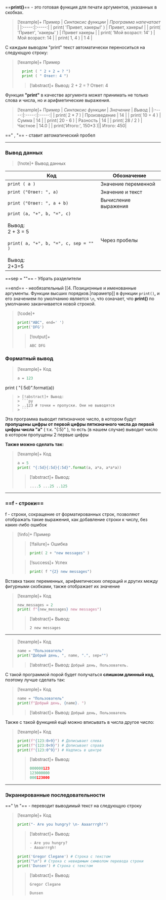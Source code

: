 ==**print()**== - это готовая функция для печати аргументов, указанных в скобках.

> [!example]+ Пример
| $Синтаксис$ $функции$ | $Программа$ $напечатает$ | 
|:-----:|:-----:|
|  print( 'Привет, хакеры!' )  |  Привет, хакеры!  |
|  print( 'Привет', 'хакеры' )  |  Привет хакеры  |
|  print( 'Мой возраст: 14' )  |  Мой возраст: 14  |
|  print( 1, 4 )  |  1 4  |

С каждым выводом "print" текст автоматически переноситься на следующую строку:

> [!example]+ Пример
> ```python
> 	print ( " 2 + 2 = ? ")
> 	print ( " Ответ: 4 ")
> ```
> > [!abstract]+ Вывод:
> > 2 + 2 = ?
> > Ответ: 4

Функция **"print"** в качестве аргумента может принимать не только слова и числа, но и арифметические выражения.

> [!example]+ Пример
| $Синтаксис$ $функции$ | $Значение$ | $Вывод$ | 
|:-----:|:-----:|:-----:|
|  print( 2 * 7 )  |  Произведение  | 14  |
|  print( 10 + 4 )  |  Сумма | 14  |
|  print( 20 -  6 )  |  Разность | 14  |
|  print( 28 / 2 )  | Частное  | 14.0  |
|  print('Итого:', 150*3 )|| Итого: 450|

==" , "== - ставит автоматический пробел

---
### Вывод данных


> [!note]+ Вывод данных
> 
| Код                                                                                                                         | Обозначение                            |
| --------------------------------------------------------------------------------------------------------------------------- | -------------------------------------- |
| `print ( a )`                                                                                                               | Значение переменной |
| `print ("Ответ: ", a)`                                                                                                      | Значение и текст                       |
| `print ("Ответ: ", a + b)`                                                                                                  | Вычисление выражения                   |
| `print (a, "+", b, "=", c)`<br><br>Вывод:<br>2 + 3 = 5<br><br>`print( a, "+", b, "=", c, sep = "" )`<br><br>Вывод:<br>2+3=5 | Через пробелы                          |
==sep = ""== - Убрать разделители
>

==end== - необязательный [[4. Позиционные и именованные аргументы. Функции высших порядков.|параметр]] в функции `print()`**,** и его значением по умолчанию является `\n`, что означает, что **print()** по умолчанию заканчивается новой строкой.

> [!code]+
> ```python
> print("ABC", end=' ')
> print('DFG')
> ```
> > [!output]+
> > ```py
> > ABC DFG
> > ```

### Форматный вывод

> [!example]+ Код
> ```python
> a = 123  
print ( "{:5d}".format(a))
> ```
> > [!abstract]+ Вывод:
> > ```py
> > ..123 # точки = пропуски. Они не выводятся
> > ```

Эта программа выводит пятизначное число, в котором будут **пропущены цифры от первой цифры пятизначного числа до первой цифры числа "a"** ( т.к. "{:5}" ), то есть (в нашем случае) выводит число в котором пропущены 2 первые цифры

**Также можно сделать так:** 

> [!example]+ Код
> ```python
> a = 5
> print( "{:5d}{:5d}{:5d}".format(a, a*a, a*a*a))
> ```
> > [!abstract]+ Вывод:
> > ```py
> > ....5 ...25 ..125

---
### ==f - строки==
f - строки, сокращение от форматированных строк, позволяют отображать такие выражения, как добавление строки к числу, без каких-либо ошибок

> [!info]+ Пример
> > [!failure]+ Ошибка
> > ```py
> > print( 2 + "new messages" )
> >```
> 
>>[!success]+ Успех
>>```py
>>print( f "{2} new messages")

Вставка таких переменных, арифметических операций и других между фигурными скобками, также отображает их значение

> [!example]+ Код
> ```python
> new_messages = 2
> print( f"{new_messages} new messages")
> ```
> > [!abstract]+ Вывод:
> > ```
> > 2 new messages
> > ```

---

> [!example]+ Код
> ```python
> name = "Пользователь"
> print("Добрый день, ", name, ".", sep="")
> ```
> > [!abstract]+ Вывод:
> > `Добрый день, Пользователь.`

С такой программой порой будет получаться **слишком длинный код**, поэтому лучше сделать так:

> [!example]+ Код
> ```py
> name = "Пользователь"
> print(f"Добрый день, {name}. ")
> ```
> > [!abstract]+ Вывод:
> > `Добрый день, Пользователь`

Также с такой функцией ещё можно вписывать в числа другое число:

> [!example]+ Код
> ```python
> print(f"{123:0>9}") # Дописывает слева
> print(f"{123:0<9}") # Дописывает справа
> print(f"{123:0^9}") # Надпись в центре
> ```
> > [!abstract]+ Вывод:
> > ```py
> > 000000123
> > 123000000
> > 000123000
> > ```

---

### Экранированные последовательности

==" \n "== - переводит выводимый текст на следующую строку
> [!example]+ Код
> ```python
> print("- Are you hungry? \n- Aaaarrrgh!")
> ```
> > [!abstract]+ Вывод:
> > ```py
> > - Are you hungry?
> > - Aaaarrrgh!
> > ```
>```python
>print('Gregor Clegane') # Строка с текстом 
>print("\n") # Строка с невидимым символом перевода строки 
>print('Dunsen') # Строка с текстом
>```
>> [!abstract]+ Вывод:
> > ```py
> > Gregor Clegane
> >
> >Dunsen
> > ```






